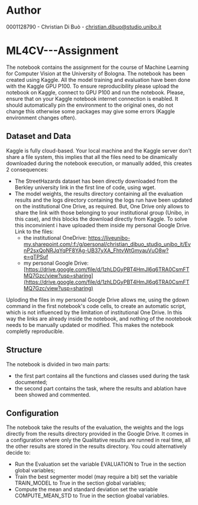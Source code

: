 # Author
0001128790 - Christian Di Buò - christian.dibuo@studio.unibo.it
# ML4CV---Assignment
The notebook contains the assignment for the course of Machine Learning for Computer Vision at the University of Bologna.
The notebook has been created using Kaggle. All the model training and evaluation have been done with the Kaggle GPU P100.
To ensure reproducibility please upload the notebook on Kaggle, connect to GPU P100 and run the notebook. Please, ensure that on your Kaggle notebook internet connection is enabled. It should automatically pin the environment to the original ones, do not change this otherwise some packages may give some errors (Kaggle environment changes often).

## Dataset and Data
Kaggle is fully cloud-based. Your local machine and the Kaggle server don’t share a file system, this implies that all the files need to be dinamically downloaded during the notebook execution, or manually added, this creates 2 consequences:
- The StreetHazards dataset has been directly downloaded from the Berkley university link in the first line of code, using wget.
- The model weights, the results directory containing all the evaluation results and the logs directory containing the logs run have been updated on the institutional One Drive, as required. But, One Drive only allows to share the link with those belonging to your institutional group (Unibo, in this case), and this blocks the download directly from Kaggle. To solve this inconvinient i have uploaded them inside my personal Google Drive. Link to the files:
  - the institutional OneDrive: https://liveunibo-my.sharepoint.com/:f:/g/personal/christian_dibuo_studio_unibo_it/EvnP2sxQoNRJqYqPF8YAg-UB37yXA_FhtvWtGmyauVuO8w?e=gTPSuf
  - my personal Google Drive: [https://drive.google.com/file/d/1zhLDGyPBT4HmJl6q6TRA0CsmFTMQ7Gzc/view?usp=sharing](https://drive.google.com/file/d/1zhLDGyPBT4HmJl6q6TRA0CsmFTMQ7Gzc/view?usp=sharing)
  
Uploding the files in my personal Google Drive allows me, using the gdown command in the first notebook's code cells, to create an automatic script, which is not influenced by the limitation of institutional One Drive. In this way the links are already inside the notebook, and nothing of the nootebook needs to be manually updated or modified. This makes the notebook completly reproducible.

## Structure
The notebook is divided in two main parts:
- the first part contains all the functions and classes used during the task documented;
- the second part contains the task, where the results and ablation have been showed and commented.
## Configuration
The notebook take the results of the evaluation, the weights and the logs directly from the results directory provided in the Google Drive.
It comes in a configuration where only the Qualitative results are runned in real time, all the other results are stored in the results directory. 
You could alternatively decide to:
- Run the Evaluation set the variable EVALUATION to True in the section global variables;
- Train the best segmenter model (may require a bit) set the variable TRAIN_MODEL to True in the section global variables;
- Compute the mean and standard deviation set the variable COMPUTE_MEAN_STD to True in the section gloabal variables.
